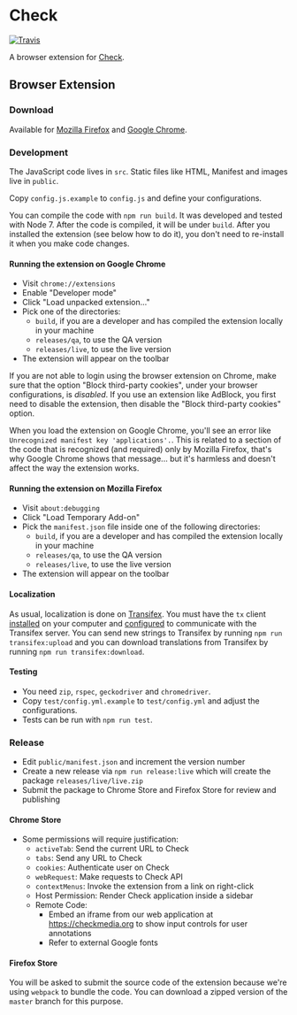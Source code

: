 # Check

[![Travis](https://travis-ci.org/meedan/check-mark.svg?branch=develop)](https://travis-ci.org/meedan/check-mark/)

A browser extension for [Check](https://meedan.com/en/check/).

## Browser Extension

### Download

Available for [Mozilla Firefox](https://addons.mozilla.org/firefox/addon/check/) and [Google Chrome](https://chrome.google.com/webstore/detail/check/afafaiilokmpfmkfjjgfenfneoafojie).

### Development

The JavaScript code lives in `src`. Static files like HTML, Manifest and images live in `public`.

Copy `config.js.example` to `config.js` and define your configurations.

You can compile the code with `npm run build`. It was developed and tested with Node 7. After the code is compiled, it will be under `build`. After you installed the extension (see below how to do it), you don't need to re-install it when you make code changes.

#### Running the extension on Google Chrome

* Visit `chrome://extensions`
* Enable "Developer mode"
* Click "Load unpacked extension..."
* Pick one of the directories:
  * `build`, if you are a developer and has compiled the extension locally in your machine
  * `releases/qa`, to use the QA version
  * `releases/live`, to use the live version
* The extension will appear on the toolbar

If you are not able to login using the browser extension on Chrome, make sure that the option "Block third-party cookies", under your browser configurations, is *disabled*. If you use an extension like AdBlock, you first need to disable the extension, then disable the "Block third-party cookies" option.

When you load the extension on Google Chrome, you'll see an error like `Unrecognized manifest key 'applications'.`. This is related to a section of the code that is recognized (and required) only by Mozilla Firefox, that's why Google Chrome shows that message... but it's harmless and doesn't affect the way the extension works.

#### Running the extension on Mozilla Firefox

* Visit `about:debugging`
* Click "Load Temporary Add-on"
* Pick the `manifest.json` file inside one of the following directories:
  * `build`, if you are a developer and has compiled the extension locally in your machine
  * `releases/qa`, to use the QA version
  * `releases/live`, to use the live version
* The extension will appear on the toolbar

#### Localization

As usual, localization is done on [Transifex](https://www.transifex.com/meedan/check-2/browser-extension/). You must have the `tx` client [installed](http://docs.transifex.com/client/setup/) on your computer and [configured](https://docs.transifex.com/client/client-configuration) to communicate with the Transifex server. You can send new strings to Transifex by running `npm run transifex:upload` and you can download translations from Transifex by running `npm run transifex:download`.

#### Testing

* You need `zip`, `rspec`, `geckodriver` and `chromedriver`.
* Copy `test/config.yml.example` to `test/config.yml` and adjust the configurations.
* Tests can be run with `npm run test`.

### Release

- Edit `public/manifest.json` and increment the version number
- Create a new release via `npm run release:live` which will create the package `releases/live/live.zip`
- Submit the package to Chrome Store and Firefox Store for review and publishing

#### Chrome Store

- Some permissions will require justification:
  * `activeTab`: Send the current URL to Check
  * `tabs`: Send any URL to Check
  * `cookies`: Authenticate user on Check
  * `webRequest`: Make requests to Check API
  * `contextMenus`: Invoke the extension from a link on right-click
  * Host Permission: Render Check application inside a sidebar
  * Remote Code:
    - Embed an iframe from our web application at https://checkmedia.org to show input controls for user annotations
    - Refer to external Google fonts

#### Firefox Store

You will be asked to submit the source code of the extension because we're using `webpack` to bundle the code. You can download a zipped version of the `master` branch for this purpose.
